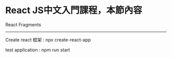 # React JS中文入門課程，本節內容
React Fragments

------------------------------------------
Create react 框架 : npx create-react-app <name>

test application : npm run start
